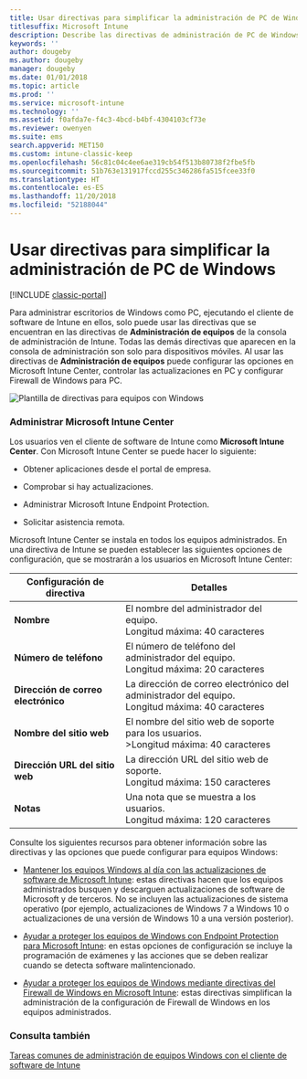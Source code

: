 ```yaml
---
title: Usar directivas para simplificar la administración de PC de Windows
titlesuffix: Microsoft Intune
description: Describe las directivas de administración de PC de Windows y la configuración de Microsoft Intune Center.
keywords: ''
author: dougeby
ms.author: dougeby
manager: dougeby
ms.date: 01/01/2018
ms.topic: article
ms.prod: ''
ms.service: microsoft-intune
ms.technology: ''
ms.assetid: f0afda7e-f4c3-4bcd-b4bf-4304103cf73e
ms.reviewer: owenyen
ms.suite: ems
search.appverid: MET150
ms.custom: intune-classic-keep
ms.openlocfilehash: 56c81c04c4ee6ae319cb54f513b80738f2fbe5fb
ms.sourcegitcommit: 51b763e131917fccd255c346286fa515fcee33f0
ms.translationtype: HT
ms.contentlocale: es-ES
ms.lasthandoff: 11/20/2018
ms.locfileid: "52188044"
---
```

# <a name="use-policies-to-simplify-windows-pc-management"></a>Usar directivas para simplificar la administración de PC de Windows

[!INCLUDE [classic-portal](includes/classic-portal.md)]

Para administrar escritorios de Windows como PC, ejecutando el cliente de software de Intune en ellos, solo puede usar las directivas que se encuentran en las directivas de **Administración de equipos** de la consola de administración de Intune. Todas las demás directivas que aparecen en la consola de administración son solo para dispositivos móviles. Al usar las directivas de **Administración de equipos** puede configurar las opciones en Microsoft Intune Center, controlar las actualizaciones en PC y configurar Firewall de Windows para PC.

![Plantilla de directivas para equipos con Windows](media/pc_policy_template.png)

### <a name="manage-the-microsoft-intune-center"></a>Administrar Microsoft Intune Center
Los usuarios ven el cliente de software de Intune como **Microsoft Intune Center**. Con Microsoft Intune Center se puede hacer lo siguiente:

-   Obtener aplicaciones desde el portal de empresa.

-   Comprobar si hay actualizaciones.

-   Administrar Microsoft Intune Endpoint Protection.

-  Solicitar asistencia remota.

Microsoft Intune Center se instala en todos los equipos administrados. En una directiva de Intune se pueden establecer las siguientes opciones de configuración, que se mostrarán a los usuarios en Microsoft Intune Center:

|Configuración de directiva|Detalles|
|------------------|--------------------|
|**Nombre**|El nombre del administrador del equipo.<br />Longitud máxima: 40 caracteres|
|**Número de teléfono**|El número de teléfono del administrador del equipo.<br />Longitud máxima: 20 caracteres|
|**Dirección de correo electrónico**|La dirección de correo electrónico del administrador del equipo.<br />Longitud máxima: 40 caracteres|
|**Nombre del sitio web**|El nombre del sitio web de soporte para los usuarios.<br />>Longitud máxima: 40 caracteres|
|**Dirección URL del sitio web**|La dirección URL del sitio web de soporte.<br />Longitud máxima: 150 caracteres|
|**Notas**|Una nota que se muestra a los usuarios.<br />Longitud máxima: 120 caracteres|

Consulte los siguientes recursos para obtener información sobre las directivas y las opciones que puede configurar para equipos Windows:

- [Mantener los equipos Windows al día con las actualizaciones de software de Microsoft Intune](keep-windows-pcs-up-to-date-with-software-updates-in-microsoft-intune.md): estas directivas hacen que los equipos administrados busquen y descarguen actualizaciones de software de Microsoft y de terceros. No se incluyen las actualizaciones de sistema operativo (por ejemplo, actualizaciones de Windows 7 a Windows 10 o actualizaciones de una versión de Windows 10 a una versión posterior).

- [Ayudar a proteger los equipos de Windows con Endpoint Protection para Microsoft Intune](help-secure-windows-pcs-with-endpoint-protection-for-microsoft-intune.md): en estas opciones de configuración se incluye la programación de exámenes y las acciones que se deben realizar cuando se detecta software malintencionado.

- [Ayudar a proteger los equipos de Windows mediante directivas del Firewall de Windows en Microsoft Intune](help-protect-windows-pcs-using-windows-firewall-policies-in-microsoft-intune.md): estas directivas simplifican la administración de la configuración de Firewall de Windows en los equipos administrados.


### <a name="see-also"></a>Consulta también

[Tareas comunes de administración de equipos Windows con el cliente de software de Intune](common-windows-pc-management-tasks-with-the-microsoft-intune-computer-client.md)
